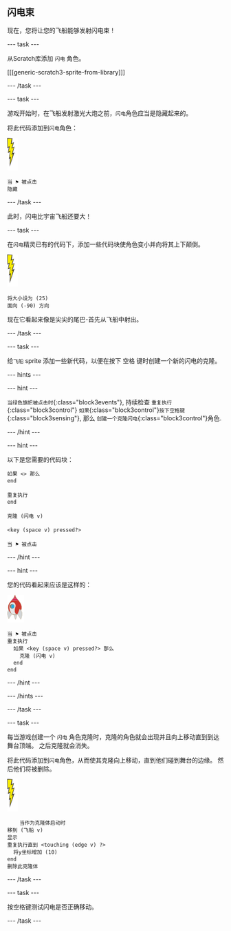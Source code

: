 ## 闪电束

现在，您将让您的飞船能够发射闪电束！

--- task ---

从Scratch库添加 `闪电` 角色。

[[[generic-scratch3-sprite-from-library]]]

--- /task ---

--- task ---

游戏开始时，在飞船发射激光大炮之前，`闪电`角色应当是隐藏起来的。

将此代码添加到`闪电`角色：

![闪电角色](images/lightning-sprite.png)

```blocks3
当 ⚑ 被点击
隐藏
```

--- /task ---

此时，闪电比宇宙飞船还要大！

--- task ---

在`闪电`精灵已有的代码下，添加一些代码块使角色变小并向将其上下颠倒。

![闪电角色](images/lightning-sprite.png)

```blocks3
将大小设为 (25)
面向 (-90) 方向
```

现在它看起来像是尖尖的尾巴-首先从飞船中射出。

--- /task ---

--- task ---

给`飞船` sprite 添加一些新代码，以便在按下 <kbd>空格</kbd> 键时创建一个新的闪电的克隆。

--- hints ---


--- hint ---

`当绿色旗帜被点击时`{:class="block3events"}, 持续检查 `重复执行`{:class="block3control"} `如果`{:class="block3control"}`按下空格键`{:class="block3sensing"}, 那么 `创建一个克隆闪电`{:class="block3control"}角色.

--- /hint ---

--- hint ---

以下是您需要的代码块：

```blocks3
如果 <> 那么
end

重复执行
end

克隆 (闪电 v)

<key (space v) pressed?>

当 ⚑ 被点击
```

--- /hint ---

--- hint ---

您的代码看起来应该是这样的：

![火箭角色](images/rocket-sprite.png)

```blocks3
当 ⚑ 被点击
重复执行 
  如果 <key (space v) pressed?> 那么 
    克隆 (闪电 v)
  end
end
```

--- /hint ---

--- /hints ---

--- /task ---

--- task ---

每当游戏创建一个 `闪电` 角色克隆时，克隆的角色就会出现并且向上移动直到到达舞台顶端。 之后克隆就会消失。

将此代码添加到`闪电`角色，从而使其克隆向上移动，直到他们碰到舞台的边缘。 然后他们将被删除。

![闪电角色](images/lightning-sprite.png)

```blocks3
    当作为克隆体启动时
移到 (飞船 v)
显示
重复执行直到 <touching (edge v) ?> 
  将y坐标增加 (10)
end
删除此克隆体
```

--- /task ---

--- task ---

按<kbd>空格</kbd>键测试闪电是否正确移动。

--- /task ---